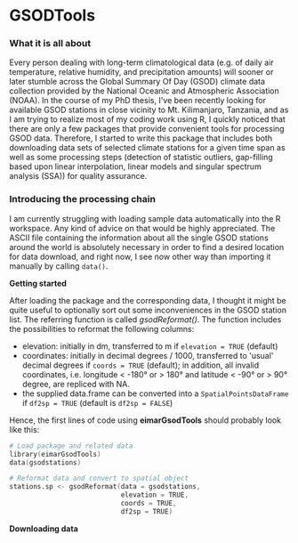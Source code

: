 GSODTools
=========

### What it is all about

Every person dealing with long-term climatological data (e.g. of daily air
temperature, relative humidity, and precipitation amounts) will sooner or later
stumble across the Global Summary Of Day (GSOD) climate data collection 
provided by the National Oceanic and Atmospheric Association (NOAA). In the 
course of my PhD thesis, I've been recently looking for available GSOD 
stations in close vicinity to Mt. Kilimanjaro, Tanzania, and as I am trying to
realize most of my coding work using R, I quickly noticed that there are only a 
few packages that provide convenient tools for processing GSOD data. Therefore, 
I started to write this package that includes both downloading data sets of 
selected climate stations for a given time span as well as 
some processing steps (detection of statistic outliers, gap-filling based upon
linear interpolation, linear models and singular spectrum analysis (SSA)) for 
quality assurance.


### Introducing the processing chain

I am currently struggling with loading sample data automatically into the R
workspace. Any kind of advice on that would be highly appreciated. The ASCII file 
containing the information about all the single GSOD stations around the world 
is absolutely necessary in order to find a desired location for data download, 
and right now, I see now other way than importing it manually by calling `data()`.


**Getting started**

After loading the package and the corresponding data, I thought it might be quite
useful to optionally sort out some inconveniences in the GSOD station list. The
referring function is called *gsodReformat()*. The function includes the possibilities
to reformat the following columns:
- elevation: initially in dm, transferred to m if `elevation = TRUE` (default)
- coordinates: initially in decimal degrees / 1000, transferred to 'usual' 
decimal degrees if `coords = TRUE` (default); in addition, all invalid coordinates, 
i.e. longitude < -180° or > 180° and latitude < -90° or > 90° degree, are 
repliced with NA.
- the supplied data.frame can be converted into a `SpatialPointsDataFrame` if
`df2sp = TRUE` (default is `df2sp = FALSE`)

Hence, the first lines of code using **eimarGsodTools** should probably look like this:

```S
# Load package and related data
library(eimarGsodTools)
data(gsodstations)

# Reformat data and convert to spatial object
stations.sp <- gsodReformat(data = gsodstations,
                            elevation = TRUE, 
                            coords = TRUE,
                            df2sp = TRUE)
```

**Downloading data**
